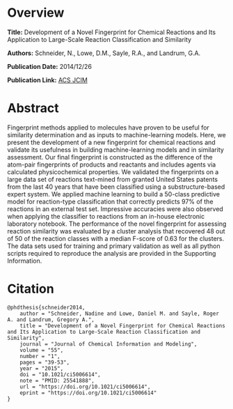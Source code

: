 # Overview
**Title:**
Development of a Novel Fingerprint for Chemical Reactions and Its Application to Large-Scale Reaction Classification and Similarity

**Authors:**
Schneider, N., Lowe, D.M., Sayle, R.A., and Landrum, G.A.

**Publication Date:**
2014/12/26

**Publication Link:**
[ACS JCIM](https://pubs.acs.org/doi/10.1021/ci5006614)


# Abstract
Fingerprint methods applied to molecules have proven to be useful for similarity determination and as inputs to machine-learning models.
Here, we present the development of a new fingerprint for chemical reactions and validate its usefulness in building machine-learning models and in similarity assessment.
Our final fingerprint is constructed as the difference of the atom-pair fingerprints of products and reactants and includes agents via calculated physicochemical properties.
We validated the fingerprints on a large data set of reactions text-mined from granted United States patents from the last 40 years that have been classified using a substructure-based expert system.
We applied machine learning to build a 50-class predictive model for reaction-type classification that correctly predicts 97% of the reactions in an external test set.
Impressive accuracies were also observed when applying the classifier to reactions from an in-house electronic laboratory notebook.
The performance of the novel fingerprint for assessing reaction similarity was evaluated by a cluster analysis that recovered 48 out of 50 of the reaction classes with a median F-score of 0.63 for the clusters.
The data sets used for training and primary validation as well as all python scripts required to reproduce the analysis are provided in the Supporting Information.


# Citation
```
@phdthesis{schneider2014,
    author = "Schneider, Nadine and Lowe, Daniel M. and Sayle, Roger A. and Landrum, Gregory A.",
    title = "Development of a Novel Fingerprint for Chemical Reactions and Its Application to Large-Scale Reaction Classification and Similarity",
    journal = "Journal of Chemical Information and Modeling",
    volume = "55",
    number = "1",
    pages = "39-53",
    year = "2015",
    doi = "10.1021/ci5006614",
    note = "PMID: 25541888",
    url = "https://doi.org/10.1021/ci5006614",
    eprint = "https://doi.org/10.1021/ci5006614"
}
```
